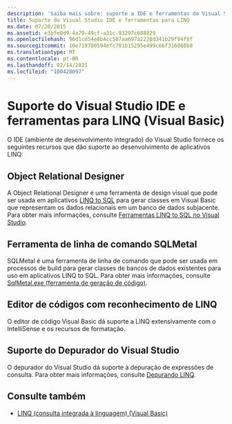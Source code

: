 ```yaml
---
description: 'Saiba mais sobre: suporte a IDE e ferramentas do Visual Studio para LINQ (Visual Basic)'
title: Suporte do Visual Studio IDE e ferramentas para LINQ
ms.date: 07/20/2015
ms.assetid: e3bfe0d9-4a79-49cf-a31c-93297c688829
ms.openlocfilehash: 96d1cd54e8b4cc507aa697a2228d341b29f94f8f
ms.sourcegitcommit: 10e719780594efc781b15295e499c66f316068b8
ms.translationtype: MT
ms.contentlocale: pt-BR
ms.lasthandoff: 02/14/2021
ms.locfileid: "100428097"
---
```

# <a name="visual-studio-ide-and-tools-support-for-linq-visual-basic"></a>Suporte do Visual Studio IDE e ferramentas para LINQ (Visual Basic)

O IDE (ambiente de desenvolvimento integrado) do Visual Studio fornece os seguintes recursos que dão suporte ao desenvolvimento de aplicativos LINQ:  
  
## <a name="object-relational-designer"></a>Object Relational Designer  

 A Object Relational Designer é uma ferramenta de design visual que pode ser usada em aplicativos [LINQ to SQL](../../../../framework/data/adonet/sql/linq/index.md) para gerar classes em Visual Basic que representam os dados relacionais em um banco de dados subjacente. Para obter mais informações, consulte [Ferramentas LINQ to SQL no Visual Studio](/visualstudio/data-tools/linq-to-sql-tools-in-visual-studio2).  
  
## <a name="sqlmetal-command-line-tool"></a>Ferramenta de linha de comando SQLMetal  

 SQLMetal é uma ferramenta de linha de comando que pode ser usada em processos de build para gerar classes de bancos de dados existentes para uso em aplicativos LINQ to SQL. Para obter mais informações, consulte [SqlMetal.exe (ferramenta de geração de código)](../../../../framework/tools/sqlmetal-exe-code-generation-tool.md).  
  
## <a name="linq-aware-code-editor"></a>Editor de códigos com reconhecimento de LINQ  

 O editor de código Visual Basic dá suporte a LINQ extensivamente com o IntelliSense e os recursos de formatação.  
  
## <a name="visual-studio-debugger-support"></a>Suporte do Depurador do Visual Studio  

 O depurador do Visual Studio dá suporte à depuração de expressões de consulta. Para obter mais informações, consulte [Depurando LINQ](/visualstudio/debugger/debugging-linq).  
  
## <a name="see-also"></a>Consulte também

- [LINQ (consulta integrada à linguagem) (Visual Basic)](index.md)
